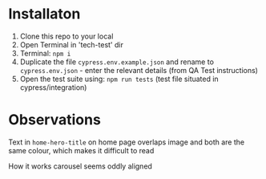 # Installaton

1. Clone this repo to your local
2. Open Terminal in 'tech-test' dir
3. Terminal: `npm i`
4. Duplicate the file `cypress.env.example.json` and rename to `cypress.env.json` - enter the relevant details (from QA Test instructions)
5. Open the test suite using: `npm run tests` (test file situated in cypress/integration)

# Observations

Text in `home-hero-title` on home page overlaps image and both are the same colour, which makes it difficult to read

How it works carousel seems oddly aligned
